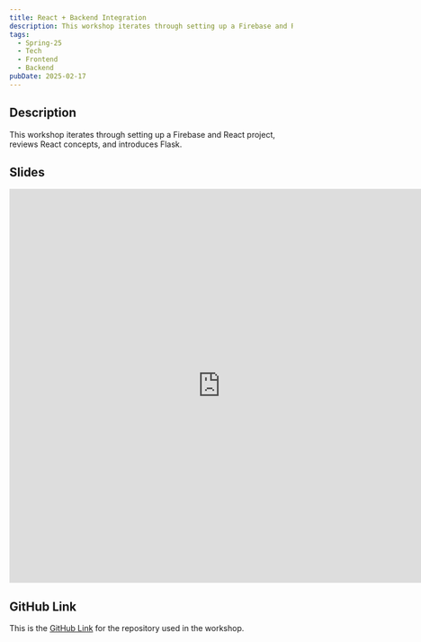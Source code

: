 ```yaml
---
title: React + Backend Integration
description: This workshop iterates through setting up a Firebase and React project, reviews React concepts, and introduces Flask.
tags:
  - Spring-25
  - Tech
  - Frontend
  - Backend
pubDate: 2025-02-17
---
```


## Description

This workshop iterates through setting up a Firebase and React project, reviews React concepts, and introduces Flask.

## Slides

<iframe src="https://docs.google.com/presentation/d/e/2PACX-1vTkqGP_vlAKY2EwoI5KmAXE-ZOo3c8fqbqJURbuexY1_4DlkMcI7XMLPOUM4_od9K7zRLjEkO_uE6vp/embed?start=false&loop=false&delayms=3000" frameborder="0" width="750" height="700" allowfullscreen="true" mozallowfullscreen="true" webkitallowfullscreen="true"></iframe>

## GitHub Link

This is the [GitHub Link](https://github.com/GauthamRajesh/apiDemo.git) for the repository used in the workshop.